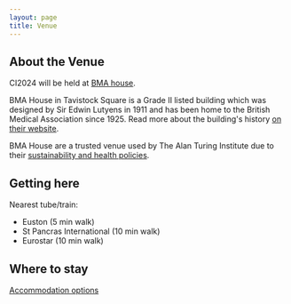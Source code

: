 ```yaml
---
layout: page
title: Venue
---
```



## About the Venue

CI2024 will be held at [BMA house](https://bmahouse.org.uk).

BMA House in Tavistock Square is a Grade II listed building which was designed by Sir Edwin Lutyens in 1911 and has been home to the British Medical Association since 1925. Read more about the building's history [on their website](https://bmahouse.org.uk).

BMA House are a trusted venue used by The Alan Turing Institute due to their [sustainability and health policies](https://bmahouse.org.uk/sustainability/#:~:text=At%20BMA%20House%2C%20we%20place%20sustainability%20at%20the,Sustainability%20to%20us%20is%20a%20way%20of%20life.).

## Getting here

Nearest tube/train:

* Euston (5 min walk)
* St Pancras International (10 min walk)
* Eurostar (10 min walk)

## Where to stay
[Accommodation options](https://drive.google.com/file/d/1nqZhj24x_IZrsrZA2NWoKlg_hVn9nIyJ/view?usp=sharing)


